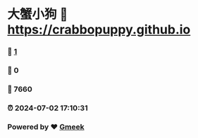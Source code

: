 # 大蟹小狗 :link: https://crabbopuppy.github.io 
### :page_facing_up: [1](https://crabbopuppy.github.io/tag.html) 
### :speech_balloon: 0 
### :hibiscus: 7660 
### :alarm_clock: 2024-07-02 17:10:31 
### Powered by :heart: [Gmeek](https://github.com/Meekdai/Gmeek)
